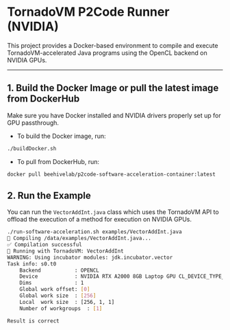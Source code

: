 





# TornadoVM P2Code Runner (NVIDIA)

This project provides a Docker-based environment to compile and execute TornadoVM-accelerated Java programs using the OpenCL backend on NVIDIA GPUs.

---

## 1. Build the Docker Image or pull the latest image from DockerHub

Make sure you have Docker installed and NVIDIA drivers properly set up for GPU passthrough.

- To build the Docker image, run:

```bash
./buildDocker.sh
```

- To pull from DockerHub, run:

```bash
docker pull beehivelab/p2code-software-acceleration-container:latest
```

## 2. Run the Example

You can run the `VectorAddInt.java` class which uses the TornadoVM API to offload the execution of a method for execution on NVIDIA GPUs.

```bash
./run-software-acceleration.sh examples/VectorAddInt.java
🔧 Compiling /data/examples/VectorAddInt.java...
✅ Compilation successful
🚀 Running with TornadoVM: VectorAddInt
WARNING: Using incubator modules: jdk.incubator.vector
Task info: s0.t0
    Backend           : OPENCL
    Device            : NVIDIA RTX A2000 8GB Laptop GPU CL_DEVICE_TYPE_GPU (available)
    Dims              : 1
    Global work offset: [0]
    Global work size  : [256]
    Local  work size  : [256, 1, 1]
    Number of workgroups  : [1]

Result is correct
```
